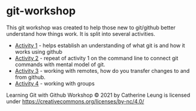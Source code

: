 # git-workshop

This git workshop was created to help those new to git/github better understand how things work.  It is split into several activities.

* [Activity 1](https://github.com/catherine-leung/git-workshop/blob/main/activity1.md) - helps establish an understanding of what git is and how it works using github
* [Activity 2](https://github.com/catherine-leung/git-workshop/blob/main/activity2.md) - repeat of activity 1 on the command line to connect git commands with mental model of git.
* [Activity 3](https://github.com/catherine-leung/git-workshop/blob/main/activity3.md) - working with remotes, how do you transfer changes to and from github.
* [Activity 4]() - working with groups


 Learning Git with Github Workshop © 2021 by Catherine Leung is licensed under https://creativecommons.org/licenses/by-nc/4.0/
